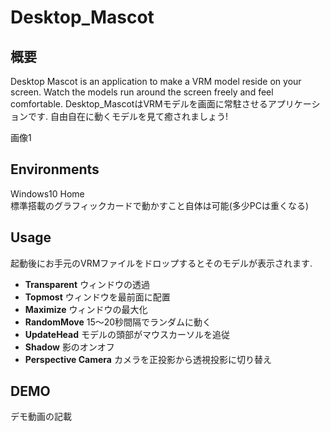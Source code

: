 # Desktop_Mascot
## 概要
Desktop Mascot is an application to make a VRM model reside on your screen.
Watch the models run around the screen freely and feel comfortable.
Desktop_MascotはVRMモデルを画面に常駐させるアプリケーションです.
自由自在に動くモデルを見て癒されましょう!

画像1

## Environments
Windows10 Home  
標準搭載のグラフィックカードで動かすこと自体は可能(多少PCは重くなる)

## Usage
起動後にお手元のVRMファイルをドロップするとそのモデルが表示されます.

- **Transparent**        	ウィンドウの透過
- **Topmost**             ウィンドウを最前面に配置
- **Maximize**            ウィンドウの最大化
- **RandomMove**          15～20秒間隔でランダムに動く
- **UpdateHead**          モデルの頭部がマウスカーソルを追従
- **Shadow**              影のオンオフ
- **Perspective Camera**  カメラを正投影から透視投影に切り替え


## DEMO
デモ動画の記載

